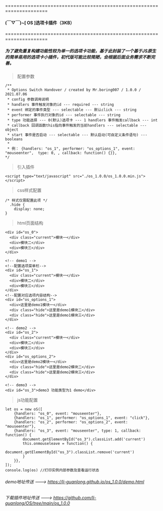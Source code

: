 =====================================================================
####  (￣▽￣)~[ OS ]选项卡插件（3KB）
=====================================================================
##### 为了避免重复构建功能性较为单一的选项卡功能，基于此封装了一个基于JS原生的简单易用的选项卡小插件，初代版可能比较简陋，会根据后面业务需求不断完善。

> 配置参数

    /**
     * Options Switch Handover / created by Mr.boring007 / 1.0.0 / 2021.07.06
     * config 参数调用说明
     * handlers 事件触发对象的id --- required --- string
     * event 绑定的事件类型 --- selectable --- 默认click --- string
     * performer 事件执行对象的id --- selectable --- string
     * type 功能选择 --- 0(默认)选项卡 --- 1 handlers 事件触发callback --- int
     * callback 回调函数this指向事件触发的当前handlers --- selectable --- object
     * start 事件是否启动 --- selectable --- 默认启动(可自定义条件语句) --- booleans
     * 
     * 例： {handlers: "os_1", performer: "os_options_1", event: "mouseenter",  type: 0, , callback: function() {}},
    */
    
> 引入插件

`<script type="text/javascript" src="./os_1.0.0/os_1.0.0.min.js"></script>`

> css样式配置

    /* 样式仅需配置此项 */
      .hide {
        display: none;
    }

> html页面结构

<!-- demo0 -->
    <div id="os_0">
      <div class="current">模块一</div>
      <div>模块二</div>
      <div>模块三</div>
    </div>

    <!-- demo1 -->
    <!--配置选项菜单栏-->
    <div id="os_1">
      <div class="current">模块一</div>
      <div>模块二</div>
      <div>模块三</div>
    </div>
    <!--配置对应选项内容结构-->
    <div id="os_options_1">
      <div>这里是demo1模块一</div>
      <div class="hide">这里是demo1模块二</div>
      <div class="hide">这里是demo1模块三</div>
    </div>

    <!-- demo2 -->
    <div id="os_2">
      <div class="current">模块一</div>
      <div>模块二</div>
      <div>模块三</div>
    </div>
    <div id="os_options_2">
      <div>这里是demo2模块一</div>
      <div class="hide">这里是demo2模块二</div>
      <div class="hide">这里是demo2模块三</div>
    </div>

    <!-- demo3 -->
    <div id="os_3">demo3 功能类型为1 demo</div>

> js功能配置

    let os = new oS([
        {handlers: "os_0", event: "mouseenter"},
        {handlers: "os_1", performer: "os_options_1", event: "click"},
        {handlers: "os_2", performer: "os_options_2", event: "mouseenter"},
        {handlers: "os_3", event: "mouseenter", type: 1, callback: function() {
            document.getElementById("os_3").classList.add('current')
            this.onmouseleave = function() {
                document.getElementById("os_3").classList.remove('current')
            }
        }}, 
    ]);
    console.log(os) //打印实例内部参数及查看运行状态



###### demo地址传送 --->  <https://li-guanlong.github.io/os_1.0.0/demo.html>

###### 下载插件地址传送 --->  <https://github.com/li-guanlong/OS/tree/main/os_1.0.0>
